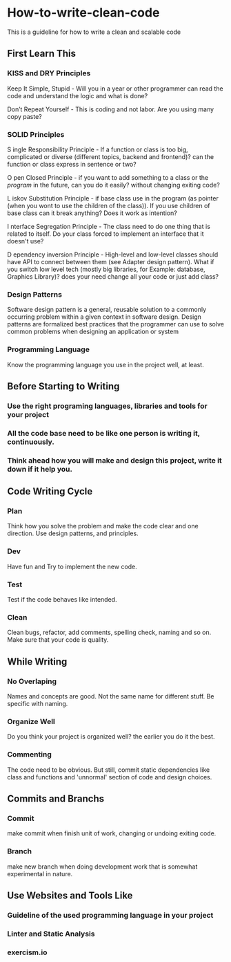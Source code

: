 # How-to-write-clean-code
This is a guideline for how to write a clean and scalable code

## First Learn This

### KISS and DRY Principles

Keep It Simple, Stupid - Will you in a year or other programmer can read the code and understand the logic and what is done?

Don’t Repeat Yourself - This is coding and not labor. Are you using many copy paste?

### SOLID Principles

S ingle Responsibility Principle - If a function or class is too big, complicated or diverse (different topics, backend and frontend)? can the function or class express in sentence or two?

O pen Closed Principle - if you want to add something to a class or the *program* in the future, can you do it easily? without changing exiting code?

L iskov Substitution Principle - if base class use in the program (as pointer (when you wont to use the children of the class)). If you use children of base class can it break anything? Does  it work as intention?

I nterface Segregation Principle - The class need to do one thing that is related to itself. Do your class forced to implement an interface that it doesn't use?

D ependency inversion Principle - High-level and low-level classes should have API to connect between them (see Adapter design pattern). What if you switch low level tech (mostly big libraries, for Example: database, Graphics Library)? does your need change all your code or just add class?

### Design Patterns

Software design pattern is a general, reusable solution to a commonly occurring problem within a given context in software design. Design patterns are formalized best practices that the programmer can use to solve common problems when designing an application or system

### Programming Language

Know the programming language you use in the project well, at least.

## Before Starting to Writing

### Use the right programing languages, libraries and tools for your project

### All the code base need to be like one person is writing it, continuously.

### Think ahead how you will make and design this project, write it down if it help you.

## Code Writing Cycle

### Plan
Think how you solve the problem and make the code clear and one direction. Use design patterns, and principles.
### Dev
Have fun and Try to implement the new code.
### Test
Test if the code behaves like intended.
### Clean
Clean bugs, refactor, add comments, spelling check, naming and so on. Make sure that your code is quality.

## While Writing

### No Overlaping
Names and concepts are good. Not the same name for different stuff. Be specific with naming.

### Organize Well
Do you think your project is organized well? the earlier you do it the best.

### Commenting
The code need to be obvious. But still, commit static dependencies like class and functions and 'unnormal' section of code and design choices.

## Commits and Branchs

### Commit
make commit when finish unit of work, changing or undoing exiting code.

### Branch
make new branch when doing development work that is somewhat experimental in nature.

## Use Websites and Tools Like

### Guideline of the used programming language in your project

### Linter and Static Analysis 

### exercism.io
